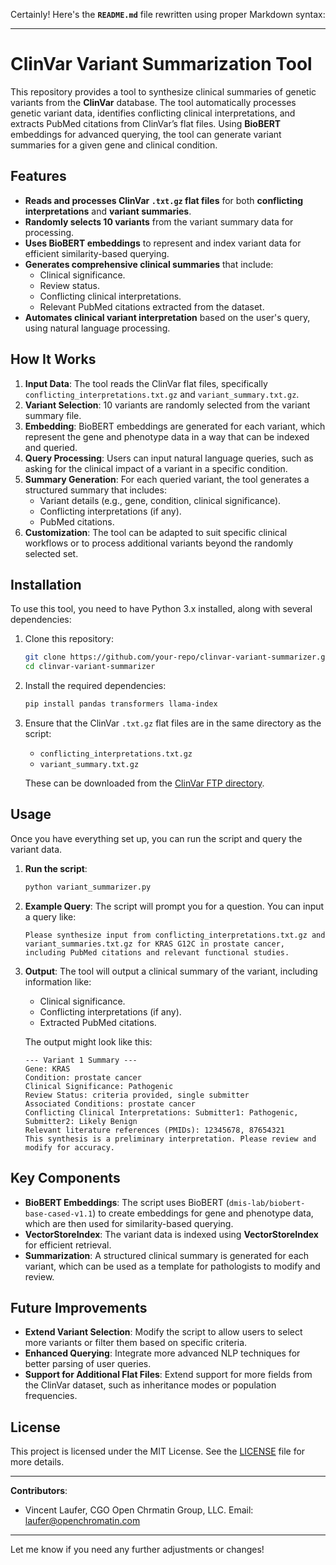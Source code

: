 Certainly! Here's the **`README.md`** file rewritten using proper Markdown syntax:

---

# ClinVar Variant Summarization Tool

This repository provides a tool to synthesize clinical summaries of genetic variants from the **ClinVar** database. The tool automatically processes genetic variant data, identifies conflicting clinical interpretations, and extracts PubMed citations from ClinVar’s flat files. Using **BioBERT** embeddings for advanced querying, the tool can generate variant summaries for a given gene and clinical condition.

## Features

- **Reads and processes ClinVar `.txt.gz` flat files** for both **conflicting interpretations** and **variant summaries**.
- **Randomly selects 10 variants** from the variant summary data for processing.
- **Uses BioBERT embeddings** to represent and index variant data for efficient similarity-based querying.
- **Generates comprehensive clinical summaries** that include:
  - Clinical significance.
  - Review status.
  - Conflicting clinical interpretations.
  - Relevant PubMed citations extracted from the dataset.
- **Automates clinical variant interpretation** based on the user's query, using natural language processing.

## How It Works

1. **Input Data**: The tool reads the ClinVar flat files, specifically `conflicting_interpretations.txt.gz` and `variant_summary.txt.gz`.
2. **Variant Selection**: 10 variants are randomly selected from the variant summary file.
3. **Embedding**: BioBERT embeddings are generated for each variant, which represent the gene and phenotype data in a way that can be indexed and queried.
4. **Query Processing**: Users can input natural language queries, such as asking for the clinical impact of a variant in a specific condition.
5. **Summary Generation**: For each queried variant, the tool generates a structured summary that includes:
   - Variant details (e.g., gene, condition, clinical significance).
   - Conflicting interpretations (if any).
   - PubMed citations.
6. **Customization**: The tool can be adapted to suit specific clinical workflows or to process additional variants beyond the randomly selected set.

## Installation

To use this tool, you need to have Python 3.x installed, along with several dependencies:

1. Clone this repository:
    ```bash
    git clone https://github.com/your-repo/clinvar-variant-summarizer.git
    cd clinvar-variant-summarizer
    ```

2. Install the required dependencies:
    ```bash
    pip install pandas transformers llama-index
    ```

3. Ensure that the ClinVar `.txt.gz` flat files are in the same directory as the script:
    - `conflicting_interpretations.txt.gz`
    - `variant_summary.txt.gz`
    
   These can be downloaded from the [ClinVar FTP directory](https://ftp.ncbi.nlm.nih.gov/pub/clinvar/tab_delimited/).

## Usage

Once you have everything set up, you can run the script and query the variant data.

1. **Run the script**:
    ```bash
    python variant_summarizer.py
    ```

2. **Example Query**:
    The script will prompt you for a question. You can input a query like:
    ```text
    Please synthesize input from conflicting_interpretations.txt.gz and variant_summaries.txt.gz for KRAS G12C in prostate cancer, including PubMed citations and relevant functional studies.
    ```

3. **Output**:
    The tool will output a clinical summary of the variant, including information like:
    - Clinical significance.
    - Conflicting interpretations (if any).
    - Extracted PubMed citations.

    The output might look like this:
    ```text
    --- Variant 1 Summary ---
    Gene: KRAS
    Condition: prostate cancer
    Clinical Significance: Pathogenic
    Review Status: criteria provided, single submitter
    Associated Conditions: prostate cancer
    Conflicting Clinical Interpretations: Submitter1: Pathogenic, Submitter2: Likely Benign
    Relevant literature references (PMIDs): 12345678, 87654321
    This synthesis is a preliminary interpretation. Please review and modify for accuracy.
    ```

## Key Components

- **BioBERT Embeddings**: The script uses BioBERT (`dmis-lab/biobert-base-cased-v1.1`) to create embeddings for gene and phenotype data, which are then used for similarity-based querying.
- **VectorStoreIndex**: The variant data is indexed using **VectorStoreIndex** for efficient retrieval.
- **Summarization**: A structured clinical summary is generated for each variant, which can be used as a template for pathologists to modify and review.

## Future Improvements

- **Extend Variant Selection**: Modify the script to allow users to select more variants or filter them based on specific criteria.
- **Enhanced Querying**: Integrate more advanced NLP techniques for better parsing of user queries.
- **Support for Additional Flat Files**: Extend support for more fields from the ClinVar dataset, such as inheritance modes or population frequencies.

## License

This project is licensed under the MIT License. See the [LICENSE](LICENSE) file for more details.

---

**Contributors**:  
- Vincent Laufer, CGO Open Chrmatin Group, LLC. Email: laufer@openchromatin.com

---

Let me know if you need any further adjustments or changes!
